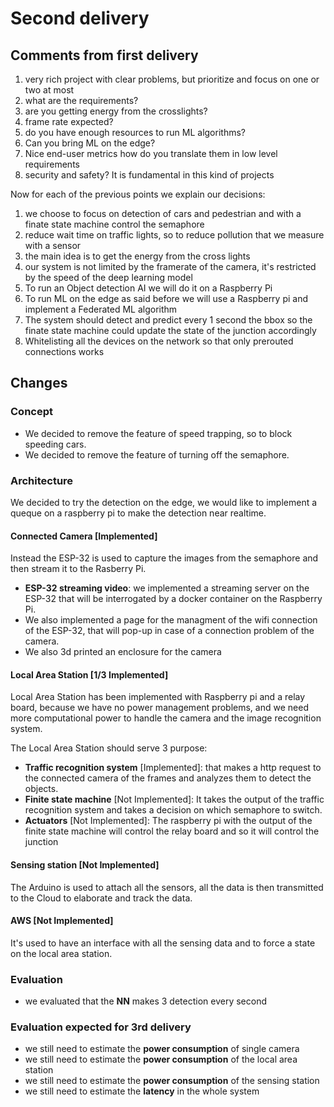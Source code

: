 # Second delivery

## Comments from first delivery
1. very rich project with clear problems, but prioritize and focus on one or two at most
2. what are the requirements?
3. are you getting energy from the crosslights?
4. frame rate expected?
5. do you have enough resources to run ML algorithms?
6. Can you bring ML on the edge?
7. Nice end-user metrics how do you translate them in low level requirements
8. security and safety? It is fundamental in this kind of projects

Now for each of the previous points we explain our decisions:

1. we choose to focus on detection of cars and pedestrian and with a finate state machine control the semaphore
2. reduce wait time on traffic lights, so to reduce pollution that we measure with a sensor
3. the main idea is to get the energy from the cross lights
4. our system is not limited by the framerate of the camera, it's restricted by the speed of the deep learning model
5. To run an Object detection AI we will do it on a Raspberry Pi
6. To run ML on the edge as said before we will use a Raspberry pi and implement a Federated ML algorithm
7. The system should detect and predict every 1 second the bbox so the finate state machine could update the state of the junction accordingly
8. Whitelisting all the devices on the network so that only prerouted connections works


## Changes

### Concept
- We decided to remove the feature of speed trapping, so to block speeding cars.
- We decided to remove the feature of turning off the semaphore.

### Architecture
We decided to try the detection on the edge, we would like to implement a queque on a raspberry pi to make the detection near realtime.

#### Connected Camera [Implemented]
Instead the ESP-32 is used to capture the images from the semaphore and then stream it to the Rasberry Pi.
- **ESP-32 streaming video**: we implemented a streaming server on the ESP-32 that will be interrogated by a docker container on the Raspberry Pi.
-  We also implemented a page for the managment of the wifi connection of the ESP-32, that will pop-up in case of a connection problem of the camera.
-  We also 3d printed an enclosure for the camera

#### Local Area Station [1/3 Implemented]

Local Area Station has been implemented with Raspberry pi and a relay board, because we have no power management problems, and we need more computational power to handle the camera and the image recognition system.

The Local Area Station should serve 3 purpose:

- **Traffic recognition system** [Implemented]: that makes a http request to the connected camera of the frames and analyzes them to detect the objects.
- **Finite state machine** [Not Implemented]: It takes the output of the traffic recognition system and takes a decision on which semaphore to switch.
- **Actuators** [Not Implemented]: The raspberry pi with the output of the finite state machine will control the relay board and so it will control the junction

#### Sensing station [Not Implemented]
The Arduino is used to attach all the sensors, all the data is then transmitted to the Cloud to elaborate and track the data.

#### AWS [Not Implemented]
It's used to have an interface with all the sensing data and to force a state on the local area station.

### Evaluation
- we evaluated that the **NN** makes 3 detection every second 

### Evaluation expected for 3rd delivery
- we still need to estimate the **power consumption** of single camera
- we still need to estimate the **power consumption** of the local area station
- we still need to estimate the **power consumption** of the sensing station
- we still need to estimate the **latency** in the whole system


